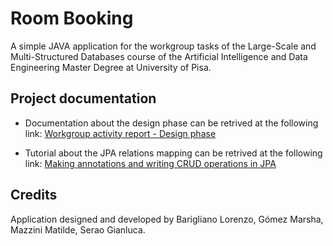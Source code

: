 # Room Booking

A simple JAVA application for the workgroup tasks of the Large-Scale and Multi-Structured Databases course of the Artificial Intelligence and Data Engineering Master Degree at University of Pisa.

## Project documentation
- Documentation about the design phase can be retrived at the following link: [Workgroup activity report - Design phase](/docs/Design)

- Tutorial about the JPA relations mapping can be retrived at the following link: [Making annotations and writing CRUD operations in JPA](/docs/Tutorial)

## Credits

Application designed and developed by Barigliano Lorenzo, Gómez Marsha, Mazzini Matilde, Serao Gianluca.

